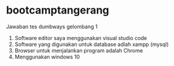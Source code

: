 # bootcamptangerang
Jawaban tes dumbways gelombang 1

1. Software editor saya menggunakan visual studio code
2. Software yang digunakan untuk database adlah xampp (mysql)
3. Browser untuk menjalankan program adalah Chrome
4. Menggunakan windows 10

